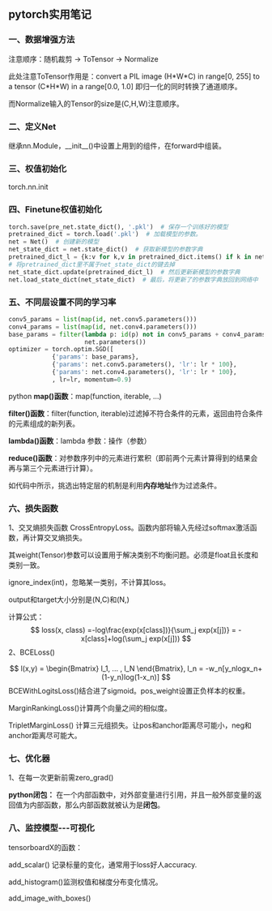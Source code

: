 ## pytorch实用笔记

### 一、数据增强方法

注意顺序：随机裁剪 -> ToTensor -> Normalize

此处注意ToTensor作用是：convert a PIL image (H\*W\*C) in range[0, 255] to a tensor (C\*H\*W) in a range[0.0, 1.0] 即归一化的同时转换了通道顺序。

而Normalize输入的Tensor的size是(C,H,W)注意顺序。

### 二、定义Net

继承nn.Module，\_\_init\_\_()中设置上用到的组件，在forward中组装。

### 三、权值初始化

torch.nn.init

### 四、Finetune权值初始化

```python
torch.save(pre_net.state_dict(), '.pkl')  # 保存一个训练好的模型
pretrained_dict = torch.load('.pkl')  # 加载模型的参数。
net = Net()  # 创建新的模型
net_state_dict = net.state_dict()  # 获取新模型的参数字典
pretrained_dict_l = {k:v for k,v in pretrained_dict.items() if k in net_state_dict}
# 将pretrained_dict里不属于net_state_dict的键去掉
net_state_dict.update(pretrained_dict_l)  # 然后更新新模型的参数字典
net.load_state_dict(net_state_dict)  # 最后，将更新了的参数字典放回到网络中

```

### 五、不同层设置不同的学习率

```python
conv5_params = list(map(id, net.conv5.parameters()))
conv4_params = list(map(id, net.conv4.parameters()))
base_params = filter(lambda p: id(p) not in conv5_params + conv4_params,
                     net.parameters())
optimizer = torch.optim.SGD([
            {'params': base_params},
            {'params': net.conv5.parameters(), 'lr': lr * 100},
            {'params': net.conv4.parameters(), 'lr': lr * 100},
            , lr=lr, momentum=0.9)

```

python **map()函数**：map(function, iterable, ...)

**filter()函数**：filter(function, iterable)过滤掉不符合条件的元素，返回由符合条件的元素组成的新列表。

**lambda()函数**：lambda 参数：操作（参数）

**reduce()函数**：对参数序列中的元素进行累积（即前两个元素计算得到的结果会再与第三个元素进行计算）。

如代码中所示，挑选出特定层的机制是利用**内存地址**作为过滤条件。

### 六、损失函数

1、交叉熵损失函数 CrossEntropyLoss。函数内部将输入先经过softmax激活函数，再计算交叉熵损失。

其weight(Tensor)参数可以设置用于解决类别不均衡问题。必须是float且长度和类别一致。

ignore_index(int)，忽略某一类别，不计算其loss。

output和target大小分别是(N,C)和(N,)

计算公式：
$$
loss(x, class) =-log\frac{exp(x[class])}{\sum_j exp(x[j])} =  -x[class]+log(\sum_j exp(x[j]))
$$
2、BCELoss()


$$
l(x,y) = \begin{Bmatrix}
l_1, ... , l_N
\end{Bmatrix},
l_n = -w_n[y_nlogx_n+(1-y_n)log(1-x_n)]
$$
BCEWithLogitsLoss()结合进了sigmoid。pos_weight设置正负样本的权重。

MarginRankingLoss()计算两个向量之间的相似度。

TripletMarginLoss() 计算三元组损失。让pos和anchor距离尽可能小，neg和anchor距离尽可能大。

### 七、优化器

1、在每一次更新前需zero_grad()

**python闭包：** 在一个内部函数中，对外部变量进行引用，并且一般外部变量的返回值为内部函数，那么内部函数就被认为是**闭包**。

### 八、监控模型---可视化

tensorboardX的函数：

add_scalar() 记录标量的变化，通常用于loss好人accuracy.

add_histogram()监测权值和梯度分布变化情况。

add_image_with_boxes()











